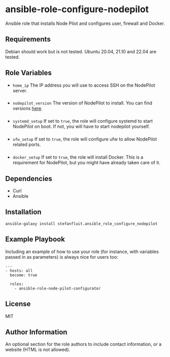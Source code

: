 ansible-role-configure-nodepilot
=========

Ansible role that installs Node Pilot and configures user, firewall and Docker.

Requirements
------------

Debian should work but is not tested. Ubuntu 20.04, 21.10 and 22.04 are tested.

Role Variables
--------------

* `home_ip`
The IP address you will use to access SSH on the NodePilot server.
###
* `nodepilot_version`
The version of NodePilot to install. You can find versions [here](https://docs.decentralizedauthority.com/install).
###
* `systemd_setup`
If set to `true`, the role will configure systemd to start NodePilot on boot. If not, you will have to start nodepilot yourself.
###
* `ufw_setup`
If set to `true`, the role will configure ufw to allow NodePilot related ports.
###
* `docker_setup`
If set to `true`, the role will install Docker. This is a requirement for NodePilot, but you might have already taken care of it.

Dependencies
------------

- Curl
- Ansible

Installation
------------

`ansible-galaxy install stefanfluit.ansible_role_configure_nodepilot`

Example Playbook
----------------

Including an example of how to use your role (for instance, with variables passed in as parameters) is always nice for users too:

```
---
- hosts: all
  become: true

  roles:
    - ansible-role-node-pilot-configurator

```

License
-------

MIT

Author Information
------------------

An optional section for the role authors to include contact information, or a website (HTML is not allowed).
